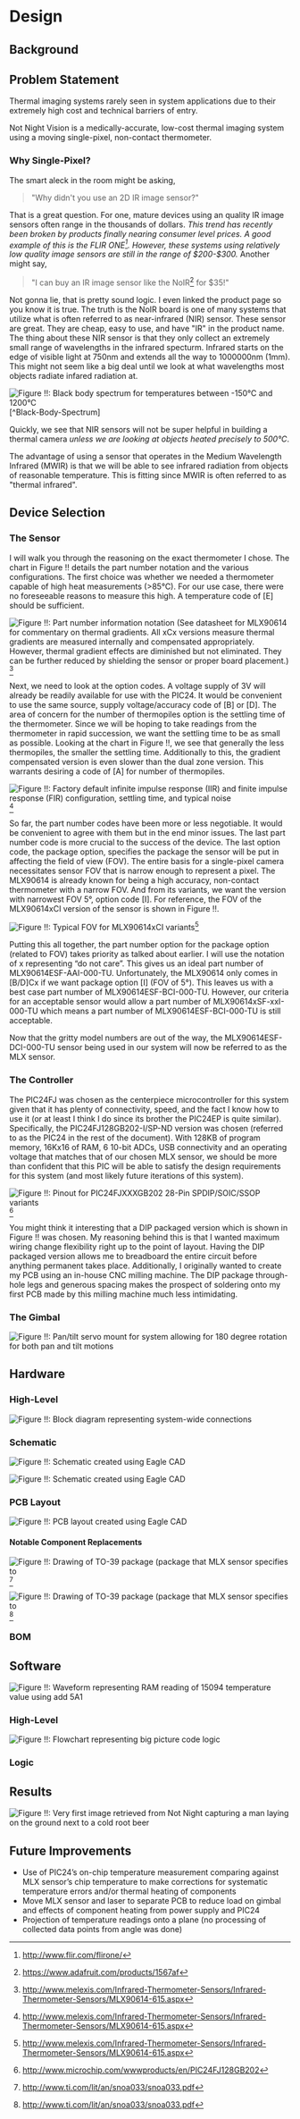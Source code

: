 # Design

## Background

## Problem Statement

Thermal imaging systems rarely seen in system applications due to their extremely high cost and technical barriers of entry.

Not Night Vision is a medically-accurate, low-cost thermal imaging system using a moving single-pixel, non-contact thermometer.

### Why Single-Pixel?

The smart aleck in the room might be asking, 

>"Why didn't you use an 2D IR image sensor?" 

That is a great question. For one, mature devices using an quality IR image sensors often range in the thousands of dollars. *This trend has recently been broken by products finally nearing consumer level prices. A good example of this is the FLIR ONE[^FLIR-ONE-Product]. However, these systems using relatively low quality image sensors are still in the range of \$200-\$300.* Another might say,

>"I can buy an IR image sensor like the NoIR[^NoIR-Product] for \$35!"

Not gonna lie, that is pretty sound logic. I even linked the product page so you know it is true. The truth is the NoIR board is one of many systems that utilize what is often referred to as near-infrared (NIR) sensor. These sensor are great. They are cheap, easy to use, and have "IR" in the product name. The thing about these NIR sensor is that they only collect an extremely small range of wavelengths in the infrared specturm. Infrared starts on the edge of visible light at 750nm and extends all the way to 1000000nm (1mm). This might not seem like a big deal until we look at what wavelengths most objects radiate infared radiation at.

![][blackbody_spectrum][^Black-Body-Spectrum]

Quickly, we see that NIR sensors will not be super helpful in building a thermal camera *unless we are looking at objects heated precisely to 500&deg;C*.

The advantage of using a sensor that operates in the Medium Wavelength Infrared (MWIR) is that we will be able to see infrared radiation from objects of reasonable temperature. This is fitting since MWIR is often referred to as "thermal infrared".

[blackbody_spectrum]: ./img/blackbody_spectrum.jpg
	"Figure !!: Black body spectrum for temperatures between -150&deg;C and 1200&deg;C"

[Black-Body-Spectrum]: http://community.wolfram.com/groups/-/m/t/246929

[^FLIR-ONE-Product]: http://www.flir.com/flirone/

[^NoIR-Product]: https://www.adafruit.com/products/1567af

## Device Selection

### The Sensor

I will walk you through the reasoning on the exact thermometer I chose. The chart in Figure !! details the part number notation and the various configurations. The first choice was whether we needed a thermometer capable of high heat measurements (>85&deg;C). For our use case, there were no foreseeable reasons to measure this high. A temperature code of [E] should be sufficient.

![][mlx_part_number][^MLX-Datasheet]
 
Next, we need to look at the option codes. A voltage supply of 3V will already be readily available for use with the PIC24. It would be convenient to use the same source, supply voltage/accuracy code of [B] or [D]. The area of concern for the number of thermopiles option is the settling time of the thermometer. Since we will be hoping to take readings from the thermometer in rapid succession, we want the settling time to be as small as possible. Looking at the chart in Figure !!, we see that generally the less thermopiles, the smaller the settling time. Additionally to this, the gradient compensated version is even slower than the dual zone version. This warrants desiring a code of [A] for number of thermopiles.

![][mlx_settling_time][^MLX-Datasheet]

So far, the part number codes have been more or less negotiable. It would be convenient to agree with them but in the end minor issues. The last part number code is more crucial to the success of the device. The last option code, the package option, specifies the package the sensor will be put in affecting the field of view (FOV).  The entire basis for a single-pixel camera necessitates sensor FOV that is narrow enough to represent a pixel. The MLX90614 is already known for being a high accuracy, non-contact thermometer with a narrow FOV. And from its variants, we want the version with narrowest FOV 5&deg;, option code [I]. For reference, the FOV of the MLX90614xCI version of the sensor is shown in Figure !!.

![][mlx_fov][^MLX-Datasheet]

Putting this all together, the part number option for the package option (related to FOV) takes priority as talked about earlier. I will use the notation of x representing “do not care”. This gives us an ideal part number of MLX90614ESF-AAI-000-TU. Unfortunately, the MLX90614 only comes in [B/D]Cx if we want package option [I] (FOV of 5&deg;). This leaves us with a best case part number of MLX90614ESF-BCI-000-TU. However, our criteria for an acceptable sensor would allow a part number of MLX90614xSF-xxI-000-TU which means a part number of MLX90614ESF-BCI-000-TU is still acceptable.

Now that the gritty model numbers are out of the way, the MLX90614ESF-DCI-000-TU sensor being used in our system will now be referred to as the MLX sensor.

[mlx_part_number]: ./img/mlx_part_number.png
	"Figure !!: Part number information notation (See datasheet for MLX90614 for commentary on thermal gradients. All xCx versions measure thermal gradients are measured internally and compensated appropriately. However, thermal gradient effects are diminished but not eliminated. They can be further reduced by shielding the sensor or proper board placement.)"

[mlx_settling_time]: ./img/mlx_settling_time.png
	"Figure !!: Factory default infinite impulse response (IIR) and finite impulse response (FIR) configuration, settling time, and typical noise"
	
[mlx_fov]: ./img/mlx_fov.png
	"Figure !!: Typical FOV for MLX90614xCI variants"

[^MLX-Datasheet]: http://www.melexis.com/Infrared-Thermometer-Sensors/Infrared-Thermometer-Sensors/MLX90614-615.aspx

### The Controller

The PIC24FJ was chosen as the centerpiece microcontroller for this system given that it has plenty of connectivity, speed, and the fact I know how to use it (or at least I think I do since its brother the PIC24EP is quite similar). Specifically, the PIC24FJ128GB202-I/SP-ND version was chosen (referred to as the PIC24 in the rest of the document). With 128KB of program memory, 16Kx16 of RAM, 6 10-bit ADCs, USB connectivity and an operating voltage that matches that of our chosen MLX sensor, we should be more than confident that this PIC will be able to satisfy the design requirements for this system (and most likely future iterations of this system). 

![][pic_pinout][^PIC-Datasheet]

You might think it interesting that a DIP packaged version which is shown in Figure !! was chosen. My reasoning behind this is that I wanted maximum wiring change flexibility right up to the point of layout. Having the DIP packaged version allows me to breadboard the entire circuit before anything permanent takes place. Additionally, I originally wanted to create my PCB using an in-house CNC milling machine. The DIP package through-hole legs and generous spacing makes the prospect of soldering onto my first PCB made by this milling machine much less intimidating.

[pic_pinout]: ./img/pic_pinout.png
	"Figure !!: Pinout for PIC24FJXXXGB202 28-Pin SPDIP/SOIC/SSOP variants"

[^PIC-Datasheet]: http://www.microchip.com/wwwproducts/en/PIC24FJ128GB202

### The Gimbal

![][servo_mount]

[servo_mount]: ./img/servo_mount.png
	"Figure !!: Pan/tilt servo mount for system allowing for 180 degree rotation for both pan and tilt motions"	
  
## Hardware

### High-Level

![][hw_block]

[hw_block]: ./img/hw_block.png
	"Figure !!: Block diagram representing system-wide connections"	

### Schematic

![][eagle_schematic_1]

![][eagle_schematic_2]

[eagle_schematic_1]: ./img/eagle_schematic_1.png
	"Figure !!: Schematic created using Eagle CAD"

[eagle_schematic_2]: ./img/eagle_schematic_2.png
	"Figure !!: Schematic created using Eagle CAD"
  
### PCB Layout

![][eagle_pcb_layout_top]

[eagle_pcb_layout_top]: ./img/eagle_pcb_layout_top.png
	"Figure !!: PCB layout created using Eagle CAD"

#### Notable Component Replacements

![][to39_drawing][^Metal-Can-Packages]

![][to39_drawing][^Metal-Can-Packages]

[^Metal-Can-Packages]: http://www.ti.com/lit/an/snoa033/snoa033.pdf

[to39_drawing]: ./img/to39_drawing.png
	"Figure !!: Drawing of TO-39 package (package that MLX sensor specifies to"

[to5_drawing]: ./img/to5_drawing.png
	"Figure !!: Drawing of TO-5 package (for our purposes, compatible with MLX sensor's TO-39 package)"

### BOM

## Software

![][smbus_ram_read_waveform]

[smbus_ram_read_waveform]: ./img/smbus_ram_read_waveform.png
	"Figure !!: Waveform representing RAM reading of 15094 temperature value using add 5A1"

### High-Level

![][sw_flow]

[sw_flow]: ./img/sw_flow.png
	"Figure !!: Flowchart representing big picture code logic"

### Logic

## Results

![][thermal_man_and_root_beer]

[thermal_man_and_root_beer]: ./img/thermal_man_and_root_beer.png
	"Figure !!: Very first image retrieved from Not Night capturing a man laying on the ground next to a cold root beer"

## Future Improvements

- Use of PIC24’s on-chip temperature measurement comparing against MLX sensor’s chip temperature to make corrections for systematic temperature errors and/or thermal heating of components
- Move MLX sensor and laser to separate PCB to reduce load on gimbal and effects of component heating from power supply and PIC24
- Projection of temperature readings onto a plane (no processing of collected data points from angle was done)
